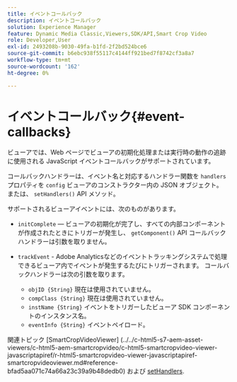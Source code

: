 ```yaml
---
title: イベントコールバック
description: イベントコールバック
solution: Experience Manager
feature: Dynamic Media Classic,Viewers,SDK/API,Smart Crop Video
role: Developer,User
exl-id: 2493208b-9030-49fa-b1fd-2f2bd524bce6
source-git-commit: b6ebc938f55117c4144ff921bed7f8742cf3a8a7
workflow-type: tm+mt
source-wordcount: '162'
ht-degree: 0%

---
```


# イベントコールバック{#event-callbacks}

ビューアでは、Web ページでビューアの初期化処理または実行時の動作の追跡に使用される JavaScript イベントコールバックがサポートされています。

コールバックハンドラーは、イベント名と対応するハンドラー関数を `handlers` プロパティを `config` ビューアのコンストラクター内の JSON オブジェクト。 または、 `setHandlers()` API メソッド。

サポートされるビューアイベントには、次のものがあります。

* `initComplete`  — ビューアの初期化が完了し、すべての内部コンポーネントが作成されたときにトリガーが発生し、 `getComponent()` API コールバックハンドラーは引数を取りません。

* `trackEvent` - Adobe Analyticsなどのイベントトラッキングシステムで処理できるビューア内でイベントが発生するたびにトリガーされます。 コールバックハンドラーは次の引数を取ります。

   * `objID {String}` 現在は使用されていません。
   * `compClass {String}` 現在は使用されていません。
   * `instName {String}` イベントをトリガーしたビューア SDK コンポーネントのインスタンス名。
   * `eventInfo {String}` イベントペイロード。

関連トピック [SmartCropVideoViewer]
(../../c-html5-s7-aem-asset-viewers/c-html5-aem-smartcropvideo/c-html5-smartcropvideo-viewer-javascriptapiref/r-html5-smartcropvideo-viewer-javascriptapiref-smartcropvideoviewer.md#reference-bfad5aa071c74a66a23c39a9b48dedb0) および [setHandlers](../../c-html5-s7-aem-asset-viewers/c-html5-aem-smartcropvideo/c-html5-smartcropvideo-viewer-javascriptapiref/r-html5-smartcropvideo-viewer-javascriptapiref-smartcropvideoviewer.md#reference-22b373b37e8943a7be5c4d4cc21ed926).
